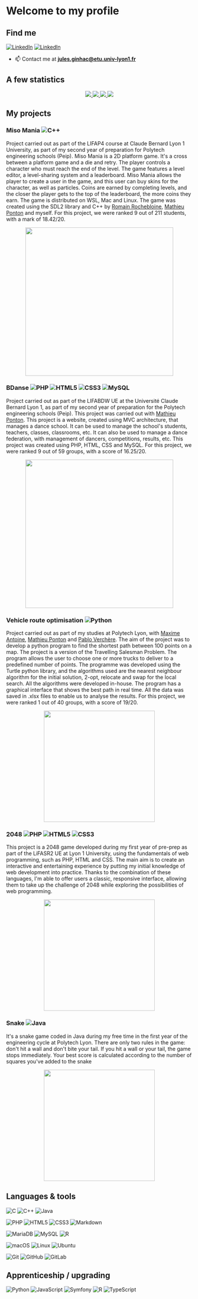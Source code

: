 # Welcome to my profile 
## Find me

[![LinkedIn](https://img.shields.io/badge/-GitHub-000?&logo=GitHub&logoColor=FFF)](https://github.com/JulesUSG15)
[![LinkedIn](https://img.shields.io/badge/-LinkedIn-000?&logo=LinkedIn&logoColor=0A66C2)](https://www.linkedin.com/in/jules-ginhac-2b8a65236/)

- 📫 Contact me at **jules.ginhac@etu.univ-lyon1.fr**

## A few statistics 

<div align="center">

<a href="https://github.com/JulesUSG15/Stats#gh-dark-mode-only">
<img src="https://github.com/JulesUSG15/Stats/blob/master/generated/overview.svg#gh-dark-mode-only" />
<img src="https://github.com/JulesUSG15/Stats/blob/master/generated/languages.svg#gh-dark-mode-only" />
</a>
<a href="https://github.com/JulesUSG15/Stats#gh-light-mode-only">
<img src="https://github.com/JulesUSG15/Stats/blob/master/generated/overview.svg#gh-dark-mode-only#gh-light-mode-only" />
<img src="https://github.com/JulesUSG15/Stats/blob/master/generated/languages.svg#gh-dark-mode-only#gh-light-mode-only" />
</a>

</div>



## My projects 

### Miso Mania ![C++](https://img.shields.io/badge/c++-%2300599C.svg?style=for-the-badge&logo=c%2B%2B&logoColor=white)
Project carried out as part of the LIFAP4 course at Claude Bernard Lyon 1 University, as part of my second year of preparation for Polytech engineering schools (Peip). 
Miso Mania is a 2D platform game. It's a cross between a platform game and a die and retry. The player controls a character who must reach the end of the level. The game features a level editor, a level-sharing system and a leaderboard. 
Miso Mania allows the player to create a user in the game, and this user can buy skins for the character, as well as particles. Coins are earned by completing levels, and the closer the player gets to the top of the leaderboard, the more coins they earn. 
The game is distributed on WSL, Mac and Linux. The game was created using the SDL2 library and C++ by [Romain Rochebloine](https://github.com/rrrroo), [Mathieu Ponton](https://github.com/Claquettes) and myself.
For this project, we were ranked 9 out of 211 students, with a mark of 18.42/20.

<div align="center"> <img src="miso1.gif" width="400px" /> </div>

### BDanse ![PHP](https://img.shields.io/badge/php-%23777BB4.svg?style=for-the-badge&logo=php&logoColor=white) ![HTML5](https://img.shields.io/badge/html5-%23E34F26.svg?style=for-the-badge&logo=html5&logoColor=white) ![CSS3](https://img.shields.io/badge/css3-%231572B6.svg?style=for-the-badge&logo=css3&logoColor=white) ![MySQL](https://img.shields.io/badge/mysql-%2300f.svg?style=for-the-badge&logo=mysql&logoColor=white)
Project carried out as part of the LIFABDW UE at the Université Claude Bernard Lyon 1, as part of my second year of preparation for the Polytech engineering schools (Peip). This project was carried out with [Mathieu Ponton](https://github.com/Claquettes). 
This project is a website, created using MVC architecture, that manages a dance school. It can be used to manage the school's students, teachers, classes, classrooms, etc. It can also be used to manage a dance federation, with management of dancers, competitions, results, etc. 
This project was created using PHP, HTML, CSS and MySQL. 
For this project, we were ranked 9 out of 59 groups, with a score of 16.25/20.

<div align="center"> <img src="https://i.imgur.com/a5lC1in.png" width="400px" /> </div>

### Vehicle route optimisation ![Python](https://img.shields.io/badge/python-3670A0?style=for-the-badge&logo=python&logoColor=ffdd54)
Project carried out as part of my studies at Polytech Lyon, with [Maxime Antoine](https://github.com/maxime-antoine-dev), [Mathieu Ponton](https://github.com/Claquettes) and [Pablo Verchère](https://github.com/PabloVerchere). 
The aim of the project was to develop a python program to find the shortest path between 100 points on a map. The project is a version of the Travelling Salesman Problem. The program allows the user to choose one or more trucks to deliver to a predefined number of points. 
The programme was developed using the Turtle python library, and the algorithms used are the nearest neighbour algorithm for the initial solution, 2-opt, relocate and swap for the local search. All the algorithms were developed in-house. 
The program has a graphical interface that shows the best path in real time. All the data was saved in .xlsx files to enable us to analyse the results. 
For this project, we were ranked 1 out of 40 groups, with a score of 19/20.

<div align="center"> <img src="info.gif" width="300px" /> </div>

### 2048 ![PHP](https://img.shields.io/badge/php-%23777BB4.svg?style=for-the-badge&logo=php&logoColor=white) ![HTML5](https://img.shields.io/badge/html5-%23E34F26.svg?style=for-the-badge&logo=html5&logoColor=white) ![CSS3](https://img.shields.io/badge/css3-%231572B6.svg?style=for-the-badge&logo=css3&logoColor=white)
This project is a 2048 game developed during my first year of pre-prep as part of the LiFASR2 UE at Lyon 1 University, using the fundamentals of web programming, such as PHP, HTML and CSS. 
The main aim is to create an interactive and entertaining experience by putting my initial knowledge of web development into practice. Thanks to the combination of these languages, I'm able to offer users a classic, responsive interface, allowing them to take up the challenge of 2048 while exploring the possibilities of web programming.

<div align="center"> <img src="Corner-Test.gif" width="300px" /> </div>

### Snake ![Java](https://img.shields.io/badge/java-%23ED8B00.svg?style=for-the-badge&logo=openjdk&logoColor=white)
It's a snake game coded in Java during my free time in the first year of the engineering cycle at Polytech Lyon.
There are only two rules in the game: don't hit a wall and don't bite your tail. If you hit a wall or your tail, the game stops immediately. Your best score is calculated according to the number of squares you've added to the snake

<div align="center"> <img src="snake.gif" width="300px" /> </div>

## Languages & tools

![C](https://img.shields.io/badge/c-%2300599C.svg?style=for-the-badge&logo=c&logoColor=white)
![C++](https://img.shields.io/badge/c++-%2300599C.svg?style=for-the-badge&logo=c%2B%2B&logoColor=white)
![Java](https://img.shields.io/badge/java-%23ED8B00.svg?style=for-the-badge&logo=openjdk&logoColor=white)

![PHP](https://img.shields.io/badge/php-%23777BB4.svg?style=for-the-badge&logo=php&logoColor=white)
![HTML5](https://img.shields.io/badge/html5-%23E34F26.svg?style=for-the-badge&logo=html5&logoColor=white)
![CSS3](https://img.shields.io/badge/css3-%231572B6.svg?style=for-the-badge&logo=css3&logoColor=white)
![Markdown](https://img.shields.io/badge/markdown-%23000000.svg?style=for-the-badge&logo=markdown&logoColor=white)

![MariaDB](https://img.shields.io/badge/MariaDB-003545?style=for-the-badge&logo=mariadb&logoColor=white)
![MySQL](https://img.shields.io/badge/mysql-%2300f.svg?style=for-the-badge&logo=mysql&logoColor=white)
![R](https://img.shields.io/badge/r-%23276DC3.svg?style=for-the-badge&logo=r&logoColor=white)

![macOS](https://img.shields.io/badge/mac%20os-000000?style=for-the-badge&logo=macos&logoColor=F0F0F0)
![Linux](https://img.shields.io/badge/Linux-FCC624?style=for-the-badge&logo=linux&logoColor=black)
![Ubuntu](https://img.shields.io/badge/Ubuntu-E95420?style=for-the-badge&logo=ubuntu&logoColor=white)

![Git](https://img.shields.io/badge/git-%23F05033.svg?style=for-the-badge&logo=git&logoColor=white)
![GitHub](https://img.shields.io/badge/github-%23121011.svg?style=for-the-badge&logo=github&logoColor=white)
![GitLab](https://img.shields.io/badge/gitlab-%23181717.svg?style=for-the-badge&logo=gitlab&logoColor=white)

## Apprenticeship / upgrading

![Python](https://img.shields.io/badge/python-3670A0?style=for-the-badge&logo=python&logoColor=ffdd54)
![JavaScript](https://img.shields.io/badge/javascript-%23323330.svg?style=for-the-badge&logo=javascript&logoColor=%23F7DF1E)
![Symfony](https://img.shields.io/badge/symfony-%23000000.svg?style=for-the-badge&logo=symfony&logoColor=white)
![R](https://img.shields.io/badge/r-%23276DC3.svg?style=for-the-badge&logo=r&logoColor=white)
![TypeScript](https://img.shields.io/badge/typescript-%23007ACC.svg?style=for-the-badge&logo=typescript&logoColor=white)

